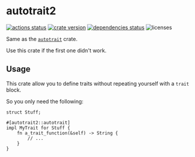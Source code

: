 # autotrait2

[![actions status][actions-badge]][actions-url]
[![crate version][crates-version-badge]][crates-url]
[![dependencies status][deps-badge]][deps-url]
![licenses][licenses-badge]

Same as the [`autotrait`](https://github.com/bearcove/autotrait) crate.

Use this crate if the first one didn't work.

## Usage

This crate allow you to define traits without repeating yourself with a `trait` block.

So you only need the following:
```rust,ignore
struct Stuff;

#[autotrait2::autotrait]
impl MyTrait for Stuff {
    fn a_trait_function(&self) -> String {
        // ...
    }
}
```

[actions-badge]: https://github.com/yozhgoor/autotrait2/actions/workflows/rust.yml/badge.svg
[actions-url]: https://github.com/yozhgoor/autotrait2/actions
[crates-version-badge]: https://img.shields.io/crates/v/autotrait2
[crates-url]: https://crates.io/crates/autotrait2
[deps-badge]: https://deps.rs/repo/github/yozhgoor/autotrait2/status.svg
[deps-url]: https://deps.rs/crate/autotrait2
[licenses-badge]: https://img.shields.io/crates/l/autotrait2
